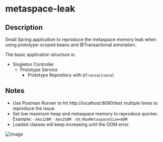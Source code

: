# metaspace-leak

## Description 

Small Spring application to reproduce the metaspace memory leak when using prototype-scoped beans and @Transactional annotation.

The basic application structure is:
  - Singleton Controller 
      - Prototype Service
          - Prototype Repository with `@Transactional`


## Notes

- Use Postman Runner to hit http://localhost:8080/test multiple times to reproduce the issue.
- Set low maximum heap and metaspace memory to reproduce quicker. Example: `-Xms128M -Xmx250M -XX:MaxMetaspaceSize=80M`
- Loaded classes will keep increasing until the OOM error.

![image](https://user-images.githubusercontent.com/92868401/149884824-26988096-35d6-44f8-8040-909cf24ac3fe.png)
